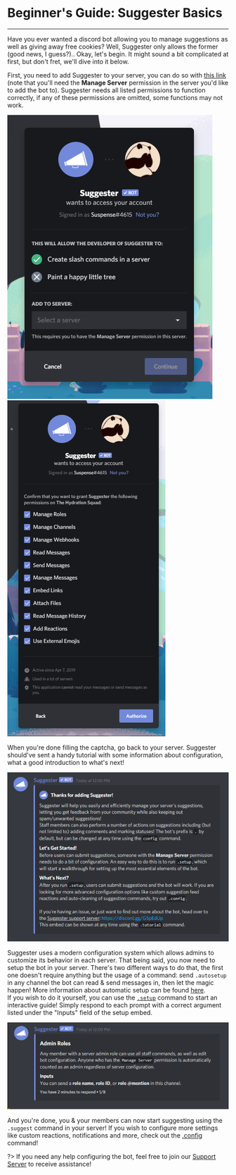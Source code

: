 # Beginner's Guide: Suggester Basics
---
Have you ever wanted a discord bot allowing you to manage suggestions as well as giving away free cookies? Well, Suggester only allows the former (good news, I guess?).. Okay, let's begin. 
It might sound a bit complicated at first, but don't fret, we'll dive into it below.

First, you need to add Suggester to your server, you can do so with [this link](https://suggester.js.org/invite) (note that you'll need the **Manage Server** permission in the server you'd like to add the bot to). Suggester needs all listed permissions to function correctly, if any of these permissions are omitted, some functions may not work.

![Invite Suggester to your server](/assets/invite.png)  ![Invite Suggester to your server](/assets/permissions.png)

When you're done filling the captcha, go back to your server. Suggester should've sent a handy tutorial with some information about configuration, what a good introduction to what's next! 

![Suggester Tutorial](/assets/tutorial.png)

Suggester uses a modern configuration system which allows admins to customize its behavior in each server. That being said, you now need to setup the bot in your server. 
There's two different ways to do that, the first one doesn't require anything but the usage of a command: send `.autosetup` in any channel the bot can read & send messages in, then let the magic happen! More information about automatic setup can be found [here](admin/autosetup.md).\
If you wish to do it yourself, you can use the [`.setup`](admin/setup.md) command to start an interactive guide! Simply respond to each prompt with a correct argument listed under the "Inputs" field of the setup embed.

![Interactive Setup](/assets/setup.png)

And you're done, you & your members can now start suggesting using the `.suggest` command in your server! If you wish to configure more settings like custom reactions, notifications and more, check out the [.config](config/configuration.md) command!


?> If you need any help configuring the bot, feel free to join our [Support Server](https://suggester.js.org/support) to receive assistance!
